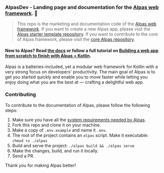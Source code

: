 ### AlpasDev - Landing page and documentation for the [Alpas web framework](https://alpas.dev). 🚀

>This repo is the marketing and documentation code of the [Alpas web framework](https://alpas.dev).
>If you want to create a new Alpas app, please visit the
>[Alpas starter template repository](https://github.com/alpas/starter).
>If you want to contribute to the core of Alpas framework, please visit the
>[core Alpas repository](https://github.com/alpas/alpas).

#### **New to Alpas?** Read [the docs][alpas-docs] or follow a full tutorial on [Building a web app from scratch to finish with Alpas + Kotlin][devto-tutorial].

Alpas is a batteries-included, yet a modular web framework for Kotlin with a very strong focus on developers'
productivity. The main goal of Alpas is to get you started quickly and enable you to move faster
while letting you enjoy doing what you are the best at — crafting a delightful web app.

### Contributing

To contribute to the documentation of Alpas, please follow the following steps:

1. Make sure you have all the [system requirements needed by Alpas](https://alpas.dev/docs/installation).
2. Fork this repo and clone it on your machine.
3. Make a copy of `.env.example` and name it `.env`.
4. The root of the project contains an `alpas` script. Make it executable: `chmod +x ./alpas`
5. Build and serve the project: `./alpas build && ./alpas serve`
6. Make the changes, build, and run it locally.
7. Send a PR.

Thank you for making Alpas better!

[alpas-docs]: https://alpas.dev/docs
[alpas-setup]: https://alpas.dev/docs/installation
[devto-tutorial]: https://dev.to/ashokgelal/let-s-build-a-web-app-from-scratch-to-finish-with-alpas-and-kotlin-29eo
